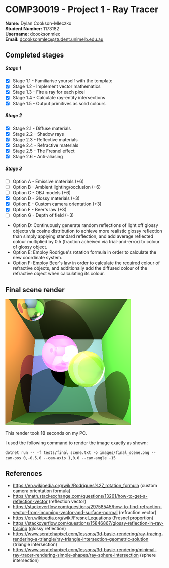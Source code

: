 # COMP30019 - Project 1 - Ray Tracer

**Name:** Dylan Cookson-Mleczko \
**Student Number:** 1173182 \
**Username:** dcooksonmlec \
**Email:** dcooksonmlec@student.unimelb.edu.au

## Completed stages

##### Stage 1

- [x] Stage 1.1 - Familiarise yourself with the template
- [X] Stage 1.2 - Implement vector mathematics
- [X] Stage 1.3 - Fire a ray for each pixel
- [X] Stage 1.4 - Calculate ray-entity intersections
- [X] Stage 1.5 - Output primitives as solid colours

##### Stage 2

- [X] Stage 2.1 - Diffuse materials
- [X] Stage 2.2 - Shadow rays
- [X] Stage 2.3 - Reflective materials
- [X] Stage 2.4 - Refractive materials
- [X] Stage 2.5 - The Fresnel effect
- [X] Stage 2.6 - Anti-aliasing

##### Stage 3

- [ ] Option A - Emissive materials (+6)
- [ ] Option B - Ambient lighting/occlusion (+6)
- [ ] Option C - OBJ models (+6)
- [X] Option D - Glossy materials (+3)
- [X] Option E - Custom camera orientation (+3)
- [X] Option F - Beer's law (+3)
- [ ] Option G - Depth of field (+3)

- Option D: Continuously generate random reflections of light off glossy objects via cosine distribution to achieve more realistic glossy reflection than simply applying standard reflection, and add average reflected colour multiplied by 0.5 (fraction acheived via trial-and-error) to colour of glossy object.
- Option E: Employ Rodrigue's rotation formula in order to calculate the new coordinate system.
- Option F: Employ Beer's law in order to calculate the required colour of refractive objects, and additionally add the diffused colour of the refractive object when calculating its colour.

## Final scene render

![My final render](images/final_scene.png)

This render took **10** seconds on my PC.

I used the following command to render the image exactly as shown:

```
dotnet run -- -f tests/final_scene.txt -o images/final_scene.png --cam-pos 0,-0.5,0 --cam-axis 1,0,0 --cam-angle -15
```

## References

- https://en.wikipedia.org/wiki/Rodrigues%27_rotation_formula (custom camera orientation formula)
- https://math.stackexchange.com/questions/13261/how-to-get-a-reflection-vector (reflection vector)
- https://stackoverflow.com/questions/29758545/how-to-find-refraction-vector-from-incoming-vector-and-surface-normal (refraction vector)
- https://en.wikipedia.org/wiki/Fresnel_equations (Fresnel proportion)
- https://stackoverflow.com/questions/15846867/glossy-reflection-in-ray-tracing (glossy reflection)
- https://www.scratchapixel.com/lessons/3d-basic-rendering/ray-tracing-rendering-a-triangle/ray-triangle-intersection-geometric-solution (triangle intersection)
- https://www.scratchapixel.com/lessons/3d-basic-rendering/minimal-ray-tracer-rendering-simple-shapes/ray-sphere-intersection (sphere intersection)